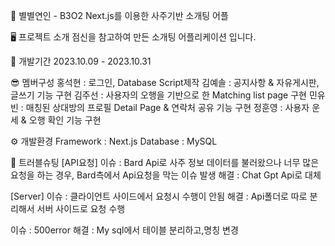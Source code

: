 💛 별별연인 - B3O2
Next.js를 이용한 사주기반 소개팅 어플

🖥 프로젝트 소개
점신을 참고하여 만든 소개팅 어플리케이션 입니다.

📆 개발기간
2023.10.09 - 2023.10.31

😎 멤버구성
홍석현 : 로그인, Database Script제작
김예솔 : 공지사항 & 자유게시판, 글쓰기 기능 구현
김주선 : 사용자의 오행을 기반으로 한 Matching list page 구현
민유빈 : 매칭된 상대방의 프로필 Detail Page & 연락처 공유 기능 구현
정훈영 : 사용자 운세 & 오행 확인 기능 구현

⚙ 개발환경
Framework : Next.js
Database : MySQL

🚨 트러블슈팅
[API요청]
이슈 : Bard Api로 사주 정보 데이터를 불러왔으나 너무 많은 요청을 하는 경우,
Bard측에서 Api요청을 막는 이슈 발생
해결 : Chat Gpt Api로 대체

[Server]
이슈 : 클라이언트 사이드에서 요청시 수행이 안됨
해결 : Api폴더로 따로 분리해서 서버 사이드로 요청 수행

이슈 : 500error
해결 : My sql에서 테이블 분리하고,명칭 변경
